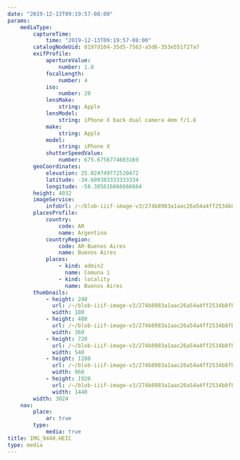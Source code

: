 ```yaml
---
date: "2019-12-13T09:19:57-08:00"
params:
    mediaType:
        captureTime:
            time: "2019-12-13T09:19:57-08:00"
        catalogNodeUid: 0197d104-35d5-7563-a5d6-353e551f27a7
        exifProfile:
            apertureValue:
                number: 1.8
            focalLength:
                number: 4
            iso:
                number: 20
            lensMake:
                string: Apple
            lensModel:
                string: iPhone X back dual camera 4mm f/1.8
            make:
                string: Apple
            model:
                string: iPhone X
            shutterSpeedValue:
                number: 675.6756774603169
        geoCoordinates:
            elevation: 25.024749772520472
            latitude: -34.609383333333334
            longitude: -58.385616666666664
        height: 4032
        imageService:
            infoUrl: /~/blob-iiif-image-v3/274b8983a1aac26a54a4ff2534b8fb13819d241fdc784f8f29d9893acbecc546/info.json
        placesProfile:
            country:
                code: AR
                name: Argentina
            countryRegion:
                code: AR-Buenos Aires
                name: Buenos Aires
            places:
                - kind: admin2
                  name: Comuna 1
                - kind: locality
                  name: Buenos Aires
        thumbnails:
            - height: 240
              url: /~/blob-iiif-image-v3/274b8983a1aac26a54a4ff2534b8fb13819d241fdc784f8f29d9893acbecc546/full/180%2C240/0/default.jpg
              width: 180
            - height: 480
              url: /~/blob-iiif-image-v3/274b8983a1aac26a54a4ff2534b8fb13819d241fdc784f8f29d9893acbecc546/full/360%2C480/0/default.jpg
              width: 360
            - height: 720
              url: /~/blob-iiif-image-v3/274b8983a1aac26a54a4ff2534b8fb13819d241fdc784f8f29d9893acbecc546/full/540%2C720/0/default.jpg
              width: 540
            - height: 1280
              url: /~/blob-iiif-image-v3/274b8983a1aac26a54a4ff2534b8fb13819d241fdc784f8f29d9893acbecc546/full/960%2C1280/0/default.jpg
              width: 960
            - height: 1920
              url: /~/blob-iiif-image-v3/274b8983a1aac26a54a4ff2534b8fb13819d241fdc784f8f29d9893acbecc546/full/1440%2C1920/0/default.jpg
              width: 1440
        width: 3024
    nav:
        place:
            ar: true
        type:
            media: true
title: IMG_9440.HEIC
type: media
---
```


